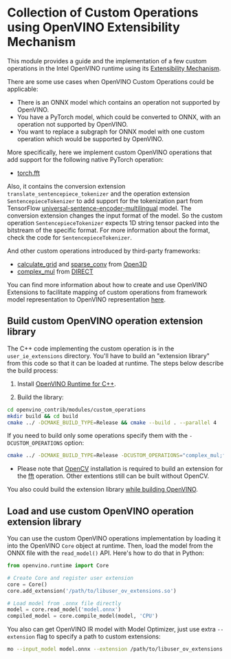 # Collection of Custom Operations using OpenVINO Extensibility Mechanism

This module provides a guide and the implementation of a few custom operations in the Intel OpenVINO runtime using its [Extensibility Mechanism](https://docs.openvino.ai/latest/openvino_docs_Extensibility_UG_Intro.html).

There are some use cases when OpenVINO Custom Operations could be applicable:

* There is an ONNX model which contains an operation not supported by OpenVINO.
* You have a PyTorch model, which could be converted to ONNX, with an operation not supported by OpenVINO.
* You want to replace a subgraph for ONNX model with one custom operation which would be supported by OpenVINO.

More specifically, here we implement custom OpenVINO operations that add support for the following native PyTorch operation:

* [torch.fft](examples/fft)

Also, it contains the conversion extension `translate_sentencepiece_tokenizer` and the operation extension `SentencepieceTokenizer`
to add support for the tokenization part from TensorFlow [universal-sentence-encoder-multilingual](https://tfhub.dev/google/universal-sentence-encoder-multilingual/3) model.
The conversion extension changes the input format of the model. So the custom operation `SentencepieceTokenizer` expects 1D string tensor packed into the bitstream of the specific format.
For more information about the format, check the code for `SentencepieceTokenizer`.

And other custom operations introduced by third-party frameworks:

* [calculate_grid](examples/calculate_grid) and [sparse_conv](examples/sparse_conv) from [Open3D](https://github.com/isl-org/Open3D)
* [complex_mul](examples/complex_mul) from [DIRECT](https://github.com/NKI-AI/direct)

You can find more information about how to create and use OpenVINO Extensions to facilitate mapping of custom operations from framework model representation to OpenVINO representation [here](https://docs.openvino.ai/latest/openvino_docs_Extensibility_UG_Frontend_Extensions.html).


## Build custom OpenVINO operation extension library

The C++ code implementing the custom operation is in the `user_ie_extensions` directory. You'll have to build an "extension library" from this code so that it can be loaded at runtime. The steps below describe the build process:

1. Install [OpenVINO Runtime for C++](https://docs.openvino.ai/latest/openvino_docs_install_guides_install_dev_tools.html#for-c-developers).

2. Build the library:

```bash
cd openvino_contrib/modules/custom_operations
mkdir build && cd build
cmake ../ -DCMAKE_BUILD_TYPE=Release && cmake --build . --parallel 4
```

If you need to build only some operations specify them with the `-DCUSTOM_OPERATIONS` option:
```bash
cmake ../ -DCMAKE_BUILD_TYPE=Release -DCUSTOM_OPERATIONS="complex_mul;fft"
```

- Please note that [OpenCV](https://opencv.org/) installation is required to build an extension for the [fft](examples/fft) operation. Other extentions still can be built without OpenCV.

You also could build the extension library [while building OpenVINO](../../README.md).

## Load and use custom OpenVINO operation extension library

You can use the custom OpenVINO operations implementation by loading it into the OpenVINO `Core` object at runtime. Then, load the model from the ONNX file with the `read_model()` API. Here's how to do that in Python:

```python
from openvino.runtime import Core

# Create Core and register user extension
core = Core()
core.add_extension('/path/to/libuser_ov_extensions.so')

# Load model from .onnx file directly
model = core.read_model('model.onnx')
compiled_model = core.compile_model(model, 'CPU')
```

You also can get OpenVINO IR model with Model Optimizer, just use extra `--extension` flag to specify a path to custom extensions:

```bash
mo --input_model model.onnx --extension /path/to/libuser_ov_extensions.so
```
